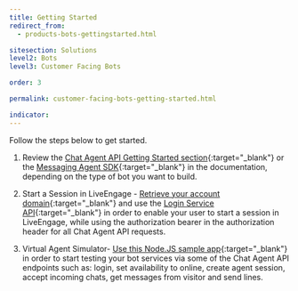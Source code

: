 ```yaml
---
title: Getting Started
redirect_from:
  - products-bots-gettingstarted.html

sitesection: Solutions
level2: Bots
level3: Customer Facing Bots

order: 3

permalink: customer-facing-bots-getting-started.html

indicator:
---
```


Follow the steps below to get started.

1. Review the [Chat Agent API Getting Started section](chat-agent-sample-app.html){:target="_blank"} or the [Messaging Agent SDK](messaging-agent-sdk-overview.html){:target="_blank"} in the documentation, depending on the type of bot you want to build.

2. Start a Session in LiveEngage - [Retrieve your account domain](agent-domain-domain-api.html){:target="_blank"} and use the [Login Service API](login-getting-started.html){:target="_blank"} in order to enable your user to start a session in LiveEngage, while using the authorization bearer in the authorization header for all Chat Agent API requests.

3. Virtual Agent Simulator-  [Use this Node.JS sample app](chat-agent-sample-app.html){:target="_blank"} in order to start testing your bot services via some of the Chat Agent API endpoints such as: login, set availability to online, create agent session, accept incoming chats, get messages from visitor and send lines.
